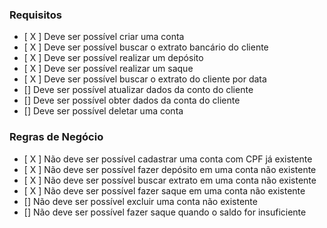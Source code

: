 ### Requisitos

- [ X ] Deve ser possível criar uma conta
- [ X ] Deve ser possível buscar o extrato bancário do cliente
- [ X ] Deve ser possível realizar um depósito
- [ X ] Deve ser possível realizar um saque
- [ X ] Deve ser possível buscar o extrato do cliente por data
- [] Deve ser possível atualizar dados da conto do cliente
- [] Deve ser possível obter dados da conta do cliente
- [] Deve ser possível deletar uma conta

### Regras de Negócio

- [ X ] Não deve ser possível cadastrar uma conta com CPF já existente
- [ X ] Não deve ser possível fazer depósito em uma conta não existente
- [ X ] Não deve ser possível buscar extrato em uma conta não existente
- [ X ] Não deve ser possível fazer saque em uma conta não existente
- [] Não deve ser possível excluir uma conta não existente
- [] Não deve ser possível fazer saque quando o saldo for insuficiente